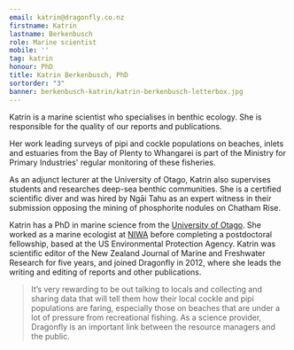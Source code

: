 ```yaml
---
email: katrin@dragonfly.co.nz
firstname: Katrin
lastname: Berkenbusch
role: Marine scientist
mobile: ''
tag: katrin
honour: PhD
title: Katrin Berkenbusch, PhD
sortorder: "3"
banner: berkenbusch-katrin/katrin-berkenbusch-letterbox.jpg
---
```

Katrin is a marine scientist who specialises in benthic ecology. She is responsible for the quality of our 
reports and publications.
<!--more-->

Her work leading surveys of pipi and cockle populations on beaches, inlets and 
estuaries from the Bay of Plenty to Whangarei is part of the Ministry for Primary 
Industries' regular monitoring of these fisheries.

As an adjunct lecturer at the University of Otago, Katrin also supervises students 
and researches deep-sea benthic communities. She is a certified scientific diver 
and was hired by Ngāi Tahu as an expert witness in their submission opposing the 
mining of phosphorite nodules on Chatham Rise. 

Katrin has a PhD in marine science from the [University of Otago](http://www.otago.ac.nz/marinescience/research/shelf-and-deep-sea-systems/). She worked as a 
marine ecologist at [NIWA](https://www.niwa.co.nz/) before completing a postdoctoral fellowship, based at the US 
Environmental Protection Agency. Katrin was scientific editor of the New Zealand 
Journal of Marine and Freshwater Research for five years, and joined Dragonfly in 
2012, where she leads the writing and editing of reports and other publications. 

> It’s very rewarding to be out talking to locals and collecting and sharing data 
that will tell them how their local cockle and pipi populations are faring, especially 
those on beaches that are under a lot of pressure from recreational fishing. As a science provider, Dragonfly is an important link between the resource managers 
and the public.

